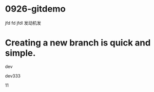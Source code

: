 # 0926-gitdemo



jfd fd jfdl 发动机发

Creating a new branch is quick and simple.
=======
dev

dev333

11